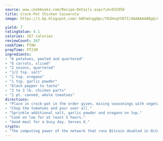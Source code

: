 ```yaml
---
source: www.cookbooks.com/Recipe-Details.aspx?id=931958
title: Crock-Pot Chicken Casserole
image: https://1.bp.blogspot.com/-bAFwUcggQpc/YA2HvqthD7I/AAAAAAAABgQ/dGGityjUeSk5WIgvhJroHVt7XYoXF2qygCLcBGAsYHQ/s320/10.png

yield: 7
ratingValue: 4.1
calories: 167 calories
reviewCount: 267
cookTime: PT0H
prepTime: PT21M
ingredients:
- "6 potatoes, peeled and quartered"
- "6 carrots, sliced"
- "2 onions, quartered"
- "1/2 tsp. salt"
- "1 tsp. oregano"
- "1 tsp. garlic powder"
- "black pepper to taste"
- "2 to 3 lb. chicken parts"
- "1 pt. canned, whole tomatoes"
directions:
- "Place in crock-pot in the order given, mixing seasonings with vegetables and putting chicken on top."
- "Chop the tomatoes and pour over all."
- "Sprinkle additional salt, garlic powder and oregano on top."
- "Cook on low for at least 5 hours."
- "Good meal for a busy day. Serves 6."
crypto:
- "The computing power of the network that runs Bitcoin doubled in October, pushing out all but the most dedicated miners."
---
```

